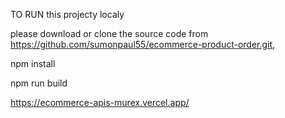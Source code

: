 TO RUN this projecty localy

please download or clone the source code from https://github.com/sumonpaul55/ecommerce-product-order.git,

npm install

npm run build

https://ecommerce-apis-murex.vercel.app/
